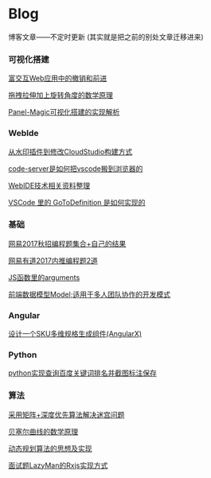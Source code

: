 # Blog
博客文章——不定时更新
(其实就是把之前的别处文章迁移进来)

### 可视化搭建

[富交互Web应用中的撤销和前进](./src/article/10.富交互Web应用中的撤销和前进.md)

[拖拽拉伸加上旋转角度的数学原理](./src/article/12.拖拽拉伸加上旋转角度的数学原理.md)

[Panel-Magic可视化搭建的实现解析](./src/article/17.Panel-Magic可视化搭建的实现解析.md)

### WebIde

[从水印插件到修改CloudStudio构建方式](./src/article/13.从水印插件到修改CloudStudio构建方式.md)

[code-server是如何把vscode搬到浏览器的](./src/article/14.code-server是如何把vscode搬到浏览器的.md)

[WebIDE技术相关资料整理](./src/article/15.WebIDE技术相关资料.md)

[VSCode 里的 GoToDefinition 是如何实现的](./src/article/16.VSCode里的GoToDefinition是如何实现的.md)

### 基础

[网易2017秋招编程题集合+自己的结果](./src/article/1.网易2017秋招编程题集合+自己的结果.md)

[网易有道2017内推编程题2道](./src/article/2.网易有道2017内推编程题2道.md)

[JS函数里的arguments](./src/article/3.JS函数里的arguments.md)

[前端数据模型Model;适用于多人团队协作的开发模式](./src/article/11.前端数据模型Model;适用于多人团队协作的开发模式.md)

### Angular

[设计一个SKU多维规格生成组件(AngularX)](./src/article/8.设计一个SKU多维规格生成组件(AngularX).md)

### Python

[python实现查询百度关键词排名并截图标注保存](./src/article/4.python实现查询百度关键词排名并截图标注保存.md)

### 算法

[采用矩阵+深度优先算法解决迷宫问题](./src/article/5.采用矩阵+深度优先算法解决迷宫问题.md)

[贝塞尔曲线的数学原理](./src/article/6.贝塞尔曲线的数学原理.md)

[动态规划算法的思想及实现](./src/article/7.动态规划算法的思想及实现.md)

[面试题LazyMan的Rxjs实现方式](./src/article/9.面试题LazyMan的Rxjs实现方式.md)
